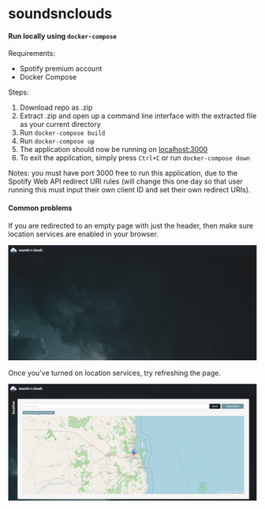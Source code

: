 # soundsnclouds

#### Run locally using `docker-compose` 

Requirements:
- Spotify premium account
- Docker Compose

Steps:
1. Download repo as .zip
2. Extract .zip and open up a command line interface with the extracted file as your current directory
3. Run `docker-compose build`
4. Run `docker-compose up`
5. The application should now be running on [localhost:3000](http://localhost:3000)
6. To exit the application, simply press `Ctrl+C` or run `docker-compose down`

Notes: you must have port 3000 free to run this application, due to the Spotify Web API redirect URI rules (will change this one day so that user running this must input their own client ID and set their own redirect URIs).

#### Common problems
If you are redirected to an empty page with just the header, then make sure location services are enabled in your browser. 

![problem](images/problem.png)

Once you've turned on location services, try refreshing the page.

![solved](images/solved.png)
